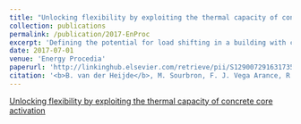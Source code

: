 ```yaml
---
title: "Unlocking flexibility by exploiting the thermal capacity of concrete core activation"
collection: publications
permalink: /publication/2017-EnProc
excerpt: 'Defining the potential for load shifting in a building with concrete core activation, using a model predictive control approach.'
date: 2017-07-01
venue: 'Energy Procedia'
paperurl: 'http://linkinghub.elsevier.com/retrieve/pii/S1290072916317355'
citation: '<b>B. van der Heijde</b>, M. Sourbron, F. J. Vega Arance, R. Salenbien, and L. Helsen, “Unlocking flexibility by exploiting the thermal capacity of concrete core activation,” Energy Procedia, vol. 135, pp. 92–104, Oct. 2017.'
---
```


<script type="text/javascript" src="//d39af2mgp1pqhg.cloudfront.net/widget-popup.js"></script>

<a href="https://plu.mx/plum/a/?doi=10.1016%2Fj.egypro.2017.09.490" data-popup="right" data-size="large" class="plumx-plum-print-popup plum-bigben-theme" data-site="plum" data-hide-when-empty="true">Unlocking flexibility by exploiting the thermal capacity of concrete core activation</a>
